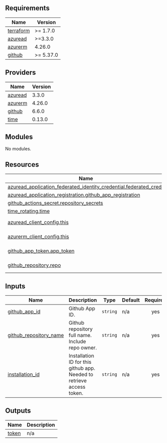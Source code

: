 <!-- BEGIN_TF_DOCS -->
## Requirements

| Name | Version |
|------|---------|
| <a name="requirement_terraform"></a> [terraform](#requirement\_terraform) | >= 1.7.0 |
| <a name="requirement_azuread"></a> [azuread](#requirement\_azuread) | >=3.3.0 |
| <a name="requirement_azurerm"></a> [azurerm](#requirement\_azurerm) | 4.26.0 |
| <a name="requirement_github"></a> [github](#requirement\_github) | >= 5.37.0 |

## Providers

| Name | Version |
|------|---------|
| <a name="provider_azuread"></a> [azuread](#provider\_azuread) | 3.3.0 |
| <a name="provider_azurerm"></a> [azurerm](#provider\_azurerm) | 4.26.0 |
| <a name="provider_github"></a> [github](#provider\_github) | 6.6.0 |
| <a name="provider_time"></a> [time](#provider\_time) | 0.13.0 |

## Modules

No modules.

## Resources

| Name | Type |
|------|------|
| [azuread_application_federated_identity_credential.federated_creds](https://registry.terraform.io/providers/hashicorp/azuread/latest/docs/resources/application_federated_identity_credential) | resource |
| [azuread_application_registration.github_app_registration](https://registry.terraform.io/providers/hashicorp/azuread/latest/docs/resources/application_registration) | resource |
| [github_actions_secret.repository_secrets](https://registry.terraform.io/providers/integrations/github/latest/docs/resources/actions_secret) | resource |
| [time_rotating.time](https://registry.terraform.io/providers/hashicorp/time/latest/docs/resources/rotating) | resource |
| [azuread_client_config.this](https://registry.terraform.io/providers/hashicorp/azuread/latest/docs/data-sources/client_config) | data source |
| [azurerm_client_config.this](https://registry.terraform.io/providers/hashicorp/azurerm/4.26.0/docs/data-sources/client_config) | data source |
| [github_app_token.app_token](https://registry.terraform.io/providers/integrations/github/latest/docs/data-sources/app_token) | data source |
| [github_repository.repo](https://registry.terraform.io/providers/integrations/github/latest/docs/data-sources/repository) | data source |

## Inputs

| Name | Description | Type | Default | Required |
|------|-------------|------|---------|:--------:|
| <a name="input_github_app_id"></a> [github\_app\_id](#input\_github\_app\_id) | Github App ID. | `string` | n/a | yes |
| <a name="input_github_repository_name"></a> [github\_repository\_name](#input\_github\_repository\_name) | Github repository full name. Include repo owner. | `string` | n/a | yes |
| <a name="input_installation_id"></a> [installation\_id](#input\_installation\_id) | Installation ID for this github app. Needed to retrieve access token. | `string` | n/a | yes |

## Outputs

| Name | Description |
|------|-------------|
| <a name="output_token"></a> [token](#output\_token) | n/a |
<!-- END_TF_DOCS -->